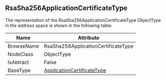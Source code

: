 <!-- objecttype -->
## RsaSha256ApplicationCertificateType
The representation of the RsaSha256ApplicationCertificateType ObjectType in the address space is shown in the following table:  

|Name|Attribute|
|---|---|
|BrowseName|RsaSha256ApplicationCertificateType|
|NodeClass|ObjectType|
|IsAbtract|False|
|BaseType|[ApplicationCertificateType](../../../Part12/ObjectTypes/ApplicationCertificateType/readme.md)|

